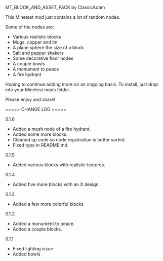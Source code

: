 MT_BLOCK_AND_ASSET_PACK by ClassicAdam

This Minetest mod just contains a lot of random nodes.

Some of the nodes are:
- Various realistic blocks
- Mugs, copper and tin
- A plane sphere the size of a block
- Salt and pepper shakers
- Some decorative floor nodes
- A couple bowls
- A monument to peace
- A fire hydrant

Hoping to continue adding more on an ongoing basis.
To install, just drop into your Minetest mods folder.

Please enjoy and share!


===== CHANGE LOG =====

0.1.6
- Added a mesh node of a fire hydrant.
- Added some more blocks.
- Cleaned up code so node registration is better sorted.
- Fixed typo in README.md.

0.1.5
- Added various blocks with realistic textures.

0.1.4
- Added five more blocks with an X design.

0.1.3
- Added a few more colorful blocks

0.1.2
- Added a monument to peace.
- Added a couple blocks.

0.1.1
- Fixed lighting issue
- Added bowls